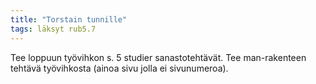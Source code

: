 ```yaml
---
title: "Torstain tunnille"
tags: läksyt rub5.7
---
```


Tee loppuun työvihkon s. 5 studier sanastotehtävät. Tee man-rakenteen tehtävä työvihkosta (ainoa sivu jolla ei sivunumeroa).